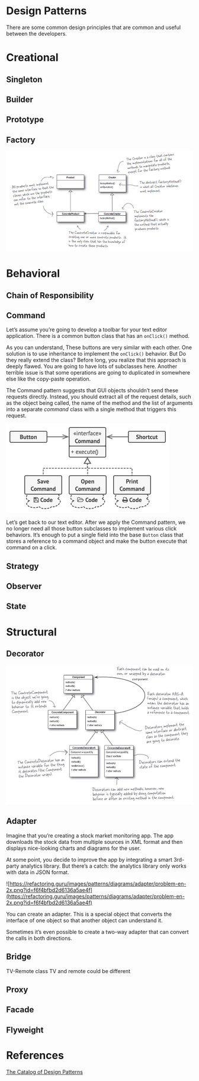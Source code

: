 # Design Patterns

There are some common design principles that are common and useful between the developers.

# Creational

## Singleton

## Builder

## Prototype

## Factory

![Design%20Pat%204b009/Untitled.png](Design%20Pat%204b009/Untitled.png)

# Behavioral

## Chain of Responsibility

## Command

Let’s assume you’re going to develop a toolbar for your text editor application. There is a common button class that has an `onClick()` method.

As you can understand, These buttons are very similar with each other. One solution is to use inheritance to implement the `onClick()` behavior. But Do they really extend the class? Before long, you realize that this approach is deeply flawed. You are going to have lots of subclasses here. Another terrible issue is that some operations are going to duplicated in somewhere else like the copy-paste operation.

The Command pattern suggests that GUI objects shouldn’t send these requests directly. Instead, you should extract all of the request details, such as the object being called, the name of the method and the list of arguments into a separate *command* class with a single method that triggers this request.

![Untitled](Design%20Pat%204b009/Untitled%201.png)

Let’s get back to our text editor. After we apply the Command pattern, we no longer need all those button subclasses to implement various click behaviors. It’s enough to put a single field into the base `Button` class that stores a reference to a command object and make the button execute that command on a click.

## Strategy

## Observer

## State

# Structural

## Decorator

![Design%20Pat%204b009/Untitled%202.png](Design%20Pat%204b009/Untitled%202.png)

## Adapter

Imagine that you’re creating a stock market monitoring app. The app downloads the stock data from multiple sources in XML format and then displays nice-looking charts and diagrams for the user.

At some point, you decide to improve the app by integrating a smart 3rd-party analytics library. But there’s a catch: the analytics library only works with data in JSON format.

![https://refactoring.guru/images/patterns/diagrams/adapter/problem-en-2x.png?id=f6f4bfbd2d6136a5ae4f](https://refactoring.guru/images/patterns/diagrams/adapter/problem-en-2x.png?id=f6f4bfbd2d6136a5ae4f)

You can create an adapter. This is a special object that converts the interface of one object so that another object can understand it.

Sometimes it’s even possible to create a two-way adapter that can convert the calls in both directions.

## Bridge

TV-Remote class
TV and remote could be different

## Proxy

## Facade

## Flyweight

# References

[The Catalog of Design Patterns](https://refactoring.guru/design-patterns/catalog)